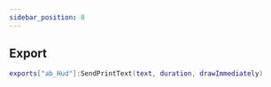 ```yaml
---
sidebar_position: 8
---
```


## Export

```lua
exports["ab_Hud"]:SendPrintText(text, duration, drawImmediately)
```
